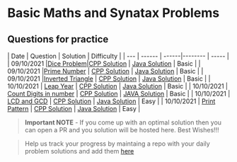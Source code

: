 # Basic Maths and Synatax Problems

## Questions for practice
| Date | Question | Solution | Difficulty |
| ---  | ------ | ------|-------- | ----- |
| 09/10/2021 |[Dice Problem](https://practice.geeksforgeeks.org/problems/the-dice-problem2316/1/?category[]=Mathematical&category[]=Mathematical&page=1&query=category[]Mathematicalpage1category[]Mathematical)|[CPP Solution](dice.cpp) | [Java Solution](dice.java) | Basic |
| 09/10/2021 |[Prime Number](https://practice.geeksforgeeks.org/problems/prime-number2314/1) | [CPP Solution](prime_number.cpp) | [Java Solution](Prime_number.java) |  Basic |
| 09/10/2021 |[Inverted Triangle](https://practice.geeksforgeeks.org/problems/inverted-triangle-of-stars0110/1) | [CPP Solution](https://github.com/geeky01adarsh/DSA-Marathon/blob/main/Basic_language_ques/Inverted%20triangle%20of%20star.cpp) | [Java Solution](Inverted_triangle_of_stars.java)  | Basic |
| 10/10/2021 | [Leap Year](https://practice.geeksforgeeks.org/problems/leap-year0943/1) | [CPP Solution](https://github.com/geeky01adarsh/DSA-Marathon/blob/main/Basic_language_ques/Leap%20year.cpp) | [Java Solution](Leapyear.java) | Basic |
| 10/10/2021 | [Count Digits in number](https://www.codechef.com/problems/HOWMANY) | [CPP Solution](https://github.com/geeky01adarsh/DSA-Marathon/blob/main/Basic_language_ques/HOW%20MANY%20DIGITS%20DO%20I%20HAVE.cpp) | [JAVA Solution](https://github.com/geeky01adarsh/DSA-Marathon/blob/main/Basic_language_ques/How_many_digits_i_have.java) | Basic |
| 10/10/2021 | [LCD and GCD](https://practice.geeksforgeeks.org/problems/lcm-and-gcd4516/1) | [CPP Solution](lcm_and_hcf.cpp) | [Java Solution](https://github.com/geeky01adarsh/DSA-Marathon/blob/main/Basic_language_ques/LCM_and_GCD.java) | Easy |
| 10/10/2021 | [Print Pattern](https://www.codechef.com/problems/AS05) | [CPP Solution](print_pattern.cpp) | [Java Solution](Print_pattern.java) | Easy |


> **Important NOTE** - If you come up with an optimal solution then you can open a PR and you solution will be hosted here. Best Wishes!!!

> Help us track your progress by maintaing a repo with your daily problem solutions and add them [here](https://github.com/geeky01adarsh/DSA-Marathon/tree/main/Git_and_Github#participants--)
